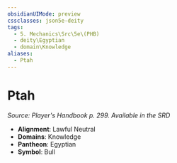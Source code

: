 ```yaml
---
obsidianUIMode: preview
cssclasses: json5e-deity
tags:
  - 5. Mechanics\Src\5e\(PHB)
  - deity\Egyptian
  - domain\Knowledge
aliases:
  - Ptah
---
```

# Ptah
*Source: Player's Handbook p. 299. Available in the <span title='Systems Reference Document (5.1)'>SRD</span>* 

- **Alignment**: Lawful Neutral
- **Domains**: Knowledge
- **Pantheon**: Egyptian
- **Symbol**: Bull
